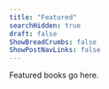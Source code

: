 ```yaml
---
title: "Featured"
searchHidden: true
draft: false
ShowBreadCrumbs: false
ShowPostNavLinks: false
---
```


Featured books go here.